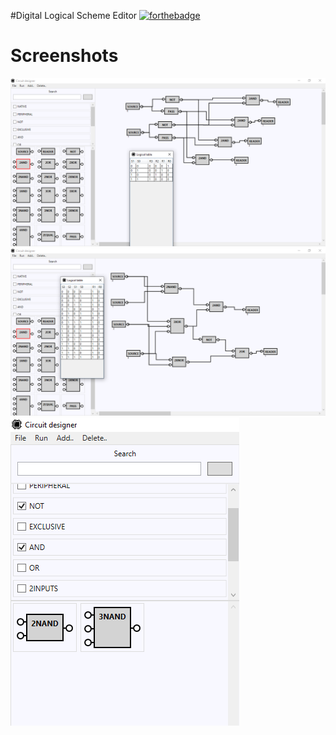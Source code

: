 #Digital Logical Scheme Editor
[![forthebadge](https://forthebadge.com/images/badges/powered-by-black-magic.svg)](https://forthebadge.com)
# Screenshots
![Alt text](/Screenshots/Screenshot_1.png?raw=true "2-bit binary decoder")
![Alt text](/Screenshots/Screenshot_2.png?raw=true "Random circuit")
![Alt text](/Screenshots/Screenshot_3.png?raw=true "Library search")